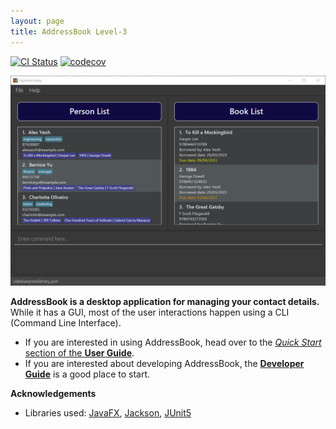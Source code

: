 ```yaml
---
layout: page
title: AddressBook Level-3
---
```


[![CI Status](https://github.com/AY2223S2-CS2103T-T12-3/tp/workflows/Java%20CI/badge.svg)](https://github.com/AY2223S2-CS2103T-T12-3/tp/actions)
[![codecov](https://codecov.io/AY2223S2-CS2103T-T12-3/tp/branch/master/graph/badge.svg)](https://codecov.io/gh/AY2223S2-CS2103T-T12-3/tp)

![Ui](images/Ui.png)

**AddressBook is a desktop application for managing your contact details.** While it has a GUI, most of the user interactions happen using a CLI (Command Line Interface).

* If you are interested in using AddressBook, head over to the [_Quick Start_ section of the **User Guide**](UserGuide.html#quick-start).
* If you are interested about developing AddressBook, the [**Developer Guide**](DeveloperGuide.html) is a good place to start.


**Acknowledgements**

* Libraries used: [JavaFX](https://openjfx.io/), [Jackson](https://github.com/FasterXML/jackson), [JUnit5](https://github.com/junit-team/junit5)
